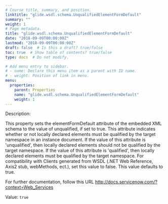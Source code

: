```yaml
---
# Course title, summary, and position.
linktitle: "glide.wsdl.schema.UnqualifiedElementFormDefault"
summary: ""
weight: 1
# Page metadata.
title: "glide.wsdl.schema.UnqualifiedElementFormDefault"
date: "2018-09-09T00:00:00Z"
lastmod: "2018-09-09T00:00:00Z"
draft: false  # Is this a draft? true/false
toc: true  # Show table of contents? true/false
type: docs  # Do not modify.

# Add menu entry to sidebar.
# - name: Declare this menu item as a parent with ID name.
# - weight: Position of link in menu.
menu:
  properties:
    parent: Properties
    name: "glide.wsdl.schema.UnqualifiedElementFormDefault"
    weight: 1
---
```


Description: <p>
This property sets the elementFormDefault attribute of the embedded XML schema to the value of unqualified, if set to true. This attribute indicates whether or not locally declared elements must be qualified by the target namespace in an instance document. If the value of this attribute is 'unqualified', then locally declared elements should not be qualified by the target namespace. If the value of this attribute is 'qualified', then locally declared elements must be qualified by the target namespace.  For compatibility with Clients generated from WSDL (.NET Web Reference, Axis2 stub, webMethods, ect.), set this value to false.  This value defaults to true.
</p>
For further documentation, follow this URL <a href="http://docs.servicenow.com/?context=Web_Services">http://docs.servicenow.com/?context=Web_Services</a>


Value: `true`